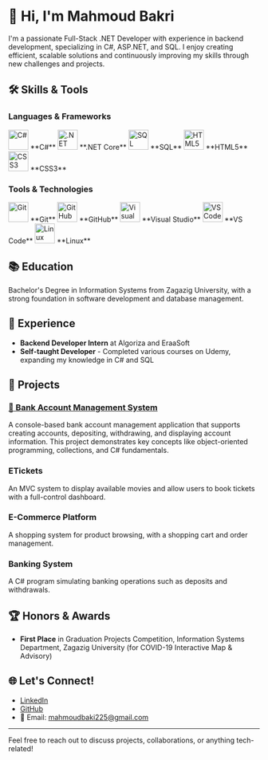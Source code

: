 # 👋 Hi, I'm Mahmoud Bakri

I'm a passionate Full-Stack .NET Developer with experience in backend development, specializing in C#, ASP.NET, and SQL. I enjoy creating efficient, scalable solutions and continuously improving my skills through new challenges and projects.

## 🛠️ Skills & Tools

### Languages & Frameworks

<p align="left">
  <img src="https://cdn.jsdelivr.net/gh/devicons/devicon/icons/csharp/csharp-original.svg" alt="C#" width="40" height="40"/> **C#**
  <img src="https://cdn.jsdelivr.net/gh/devicons/devicon/icons/dotnetcore/dotnetcore-original.svg" alt=".NET" width="40" height="40"/> **.NET Core**
  <img src="https://cdn.jsdelivr.net/gh/devicons/devicon/icons/sql/sql-original.svg" alt="SQL" width="40" height="40"/> **SQL**
  <img src="https://cdn.jsdelivr.net/gh/devicons/devicon/icons/html5/html5-original.svg" alt="HTML5" width="40" height="40"/> **HTML5**
  <img src="https://cdn.jsdelivr.net/gh/devicons/devicon/icons/css3/css3-original.svg" alt="CSS3" width="40" height="40"/> **CSS3**
</p>

### Tools & Technologies

<p align="left">
  <img src="https://cdn.jsdelivr.net/gh/devicons/devicon/icons/git/git-original.svg" alt="Git" width="40" height="40"/> **Git**
  <img src="https://cdn.jsdelivr.net/gh/devicons/devicon/icons/github/github-original.svg" alt="GitHub" width="40" height="40"/> **GitHub**
  <img src="https://cdn.jsdelivr.net/gh/devicons/devicon/icons/visualstudio/visualstudio-plain.svg" alt="Visual Studio" width="40" height="40"/> **Visual Studio**
  <img src="https://cdn.jsdelivr.net/gh/devicons/devicon/icons/visualstudio_code/visualstudio_code-plain.svg" alt="VS Code" width="40" height="40"/> **VS Code**
  <img src="https://cdn.jsdelivr.net/gh/devicons/devicon/icons/linux/linux-original.svg" alt="Linux" width="40" height="40"/> **Linux**
</p>

## 📚 Education

Bachelor's Degree in Information Systems from Zagazig University, with a strong foundation in software development and database management.

## 💼 Experience

- **Backend Developer Intern** at Algoriza and EraaSoft
- **Self-taught Developer** - Completed various courses on Udemy, expanding my knowledge in C# and SQL

## 🚀 Projects

### [🏦 Bank Account Management System](https://github.com/MahmoudBakri225/Bank-Account-Management-System)
A console-based bank account management application that supports creating accounts, depositing, withdrawing, and displaying account information. This project demonstrates key concepts like object-oriented programming, collections, and C# fundamentals.

### ETickets
An MVC system to display available movies and allow users to book tickets with a full-control dashboard.

### E-Commerce Platform
A shopping system for product browsing, with a shopping cart and order management.

### Banking System
A C# program simulating banking operations such as deposits and withdrawals.

## 🏆 Honors & Awards

- **First Place** in Graduation Projects Competition, Information Systems Department, Zagazig University (for COVID-19 Interactive Map & Advisory)

## 🌐 Let's Connect!

- [LinkedIn](https://linkedin.com/in/your-profile)
- [GitHub](https://github.com/MahmoudBakri225)
- 📧 Email: mahmoudbaki225@gmail.com

---

Feel free to reach out to discuss projects, collaborations, or anything tech-related!
